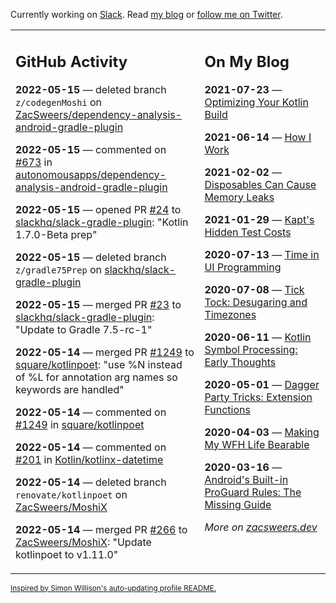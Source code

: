 Currently working on [Slack](https://slack.com/). Read [my blog](https://zacsweers.dev/) or [follow me on Twitter](https://twitter.com/ZacSweers).

<table><tr><td valign="top" width="60%">

## GitHub Activity
<!-- githubActivity starts -->
**2022-05-15** — deleted branch `z/codegenMoshi` on [ZacSweers/dependency-analysis-android-gradle-plugin](https://github.com/ZacSweers/dependency-analysis-android-gradle-plugin)

**2022-05-15** — commented on [#673](https://github.com/autonomousapps/dependency-analysis-android-gradle-plugin/pull/673#issuecomment-1126987243) in [autonomousapps/dependency-analysis-android-gradle-plugin](https://github.com/autonomousapps/dependency-analysis-android-gradle-plugin)

**2022-05-15** — opened PR [#24](https://github.com/slackhq/slack-gradle-plugin/pull/24) to [slackhq/slack-gradle-plugin](https://github.com/slackhq/slack-gradle-plugin): "Kotlin 1.7.0-Beta prep"

**2022-05-15** — deleted branch `z/gradle75Prep` on [slackhq/slack-gradle-plugin](https://github.com/slackhq/slack-gradle-plugin)

**2022-05-15** — merged PR [#23](https://github.com/slackhq/slack-gradle-plugin/pull/23) to [slackhq/slack-gradle-plugin](https://github.com/slackhq/slack-gradle-plugin): "Update to Gradle 7.5-rc-1"

**2022-05-14** — merged PR [#1249](https://github.com/square/kotlinpoet/pull/1249) to [square/kotlinpoet](https://github.com/square/kotlinpoet): "use %N instead of %L for annotation arg names so keywords are handled"

**2022-05-14** — commented on [#1249](https://github.com/square/kotlinpoet/pull/1249#issuecomment-1126811042) in [square/kotlinpoet](https://github.com/square/kotlinpoet)

**2022-05-14** — commented on [#201](https://github.com/Kotlin/kotlinx-datetime/issues/201#issuecomment-1126810987) in [Kotlin/kotlinx-datetime](https://github.com/Kotlin/kotlinx-datetime)

**2022-05-14** — deleted branch `renovate/kotlinpoet` on [ZacSweers/MoshiX](https://github.com/ZacSweers/MoshiX)

**2022-05-14** — merged PR [#266](https://github.com/ZacSweers/MoshiX/pull/266) to [ZacSweers/MoshiX](https://github.com/ZacSweers/MoshiX): "Update kotlinpoet to v1.11.0"
<!-- githubActivity ends -->
</td><td valign="top" width="40%">

## On My Blog
<!-- blog starts -->
**2021-07-23** — [Optimizing Your Kotlin Build](https://www.zacsweers.dev/optimizing-your-kotlin-build/)

**2021-06-14** — [How I Work](https://www.zacsweers.dev/how-i-work/)

**2021-02-02** — [Disposables Can Cause Memory Leaks](https://www.zacsweers.dev/disposables-can-cause-memory-leaks/)

**2021-01-29** — [Kapt's Hidden Test Costs](https://www.zacsweers.dev/kapts-hidden-test-costs/)

**2020-07-13** — [Time in UI Programming](https://www.zacsweers.dev/time-in-ui/)

**2020-07-08** — [Tick Tock: Desugaring and Timezones](https://www.zacsweers.dev/ticktock-desugaring-timezones/)

**2020-06-11** — [Kotlin Symbol Processing: Early Thoughts](https://www.zacsweers.dev/kotlin-symbol-processor-early-thoughts/)

**2020-05-01** — [Dagger Party Tricks: Extension Functions](https://www.zacsweers.dev/dagger-party-tricks-extension-functions/)

**2020-04-03** — [Making My WFH Life Bearable](https://www.zacsweers.dev/making-wfh-life-bearable/)

**2020-03-16** — [Android's Built-in ProGuard Rules: The Missing Guide](https://www.zacsweers.dev/android-proguard-rules/)
<!-- blog ends -->
_More on [zacsweers.dev](https://zacsweers.dev/)_
</td></tr></table>

<sub><a href="https://simonwillison.net/2020/Jul/10/self-updating-profile-readme/">Inspired by Simon Willison's auto-updating profile README.</a></sub>